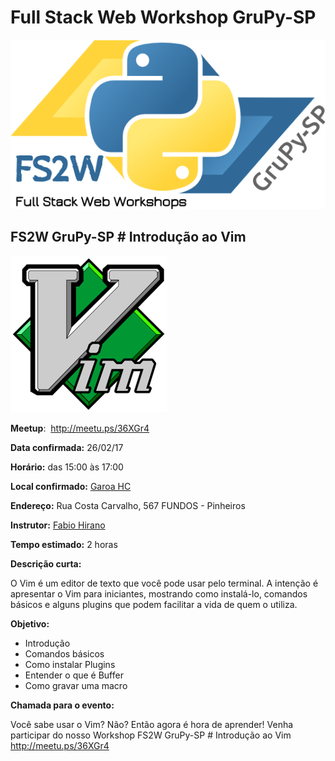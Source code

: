 # Full Stack Web Workshop GruPy-SP

![fs2w](img/fs2w.png)

## FS2W GruPy-SP # Introdução ao Vim

<img src="img/vim.png" alt="" width="250px">

**Meetup**: <img src="https://a248.e.akamai.net/secure.meetupstatic.com/photos/event/8/f/1/d/highres_454596637.jpeg" alt="" height="30px"> http://meetu.ps/36XGr4


**Data confirmada:** 26/02/17

**Horário:** das 15:00 às 17:00

**Local confirmado:** [Garoa HC](https://garoa.net.br/wiki/P%C3%A1gina_principal)

**Endereço:** Rua Costa Carvalho, 567 FUNDOS - Pinheiros

**Instrutor:** [Fabio Hirano](https://garoa.net.br/wiki/Usu%C3%A1rio:Fabiohirano)

**Tempo estimado:** 2 horas

**Descrição curta:**

O Vim é um editor de texto que você pode usar pelo terminal. A intenção é apresentar o Vim para iniciantes, mostrando como instalá-lo, comandos básicos e alguns plugins que podem facilitar a vida de quem o utiliza.

**Objetivo:**

* Introdução
* Comandos básicos
* Como instalar Plugins
* Entender o que é Buffer
* Como gravar uma macro

**Chamada para o evento:**

Você sabe usar o Vim? Não? Então agora é hora de aprender! Venha participar do nosso Workshop FS2W GruPy-SP # Introdução ao Vim http://meetu.ps/36XGr4